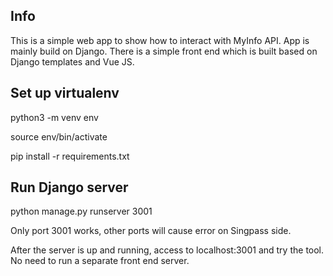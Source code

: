 ## Info
This is a simple web app to show how to interact with MyInfo API. App is mainly build on Django. There is a simple front end which is built based on Django templates and Vue JS.

## Set up virtualenv

python3 -m venv env

source env/bin/activate

pip install -r requirements.txt

## Run Django server

python manage.py runserver 3001  

Only port 3001 works, other ports will cause error on Singpass side.

After the server is up and running, access to localhost:3001 and try the tool. No need to run a separate front end server.
